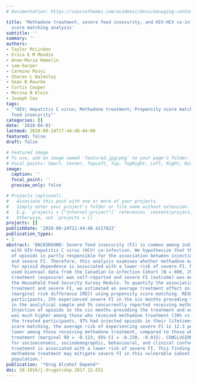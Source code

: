 ```yaml
---
# Documentation: https://sourcethemes.com/academic/docs/managing-content/

title: 'Methadone treatment, severe food insecurity, and HIV-HCV co-infection: A propensity
  score matching analysis'
subtitle: ''
summary: ''
authors:
- Taylor McLinden
- Erica E M Moodie
- Anne-Marie Hamelin
- sam-harper
- Carmine Rossi
- Sharon L Walmsley
- Sean B Rourke
- Curtis Cooper
- Marina B Klein
- Joseph Cox
tags:
- '"HIV; Hepatitis C virus; Methadone treatment; Propensity score matching; Severe
  food insecurity"'
categories: []
date: '2018-04-01'
lastmod: 2020-09-24T17:44:48-04:00
featured: false
draft: false

# Featured image
# To use, add an image named `featured.jpg/png` to your page's folder.
# Focal points: Smart, Center, TopLeft, Top, TopRight, Left, Right, BottomLeft, Bottom, BottomRight.
image:
  caption: ''
  focal_point: ''
  preview_only: false

# Projects (optional).
#   Associate this post with one or more of your projects.
#   Simply enter your project's folder or file name without extension.
#   E.g. `projects = ["internal-project"]` references `content/project/deep-learning/index.md`.
#   Otherwise, set `projects = []`.
projects: []
publishDate: '2020-09-24T21:44:48.421782Z'
publication_types:
- 2
abstract: 'BACKGROUND: Severe food insecurity (FI) is common among individuals living
  with HIV-hepatitis C virus (HCV) co-infection. We hypothesize that the injection
  of opioids is partly responsible for the association between injection drug use
  and severe FI. Therefore, this analysis examines whether methadone maintenance treatment
  for opioid dependence is associated with a lower risk of severe FI. METHODS: We
  used biannual data from the Canadian Co-infection Cohort (N = 608, 2012-2015). Methadone
  treatment (exposure) was self-reported and severe FI (outcome) was measured using
  the Household Food Security Survey Module. To quantify the association between methadone
  treatment and severe FI, we estimated an average treatment effect on the treated
  (marginal risk difference [RD]) using propensity score matching. RESULTS: Among
  participants, 25% experienced severe FI in the six months preceding the first time-point
  in the analytical sample and 5% concurrently reported receiving methadone treatment.
  Injection of opioids in the six months preceding the treatment and outcome measurements
  was much higher among those who received methadone treatment (39% vs. 12%). Among
  the treated participants, 97% had injected opioids in their lifetimes. After propensity
  score matching, the average risk of experiencing severe FI is 12.3 percentage-points
  lower among those receiving methadone treatment, compared to those who are not receiving
  treatment (marginal RD = -0.123, 95% CI = -0.230, -0.015). CONCLUSIONS: After adjustment
  for socioeconomic, sociodemographic, behavioural, and clinical confounders, methadone
  treatment is associated with a lower risk of severe FI. This finding suggests that
  methadone treatment may mitigate severe FI in this vulnerable subset of the HIV-positive
  population.'
publication: '*Drug Alcohol Depend*'
doi: 10.1016/j.drugalcdep.2017.12.031
---
```

